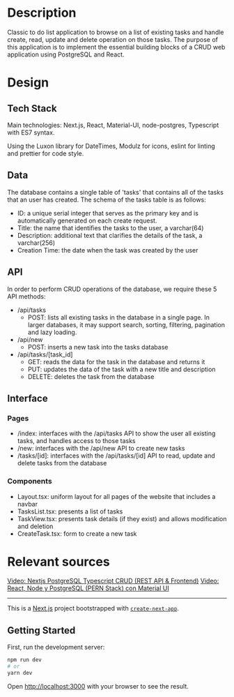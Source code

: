 # Description

Classic to do list application to browse on a list of existing tasks and handle create, read, update and delete operation on those tasks. The purpose of this application is to implement the essential building blocks of a CRUD web application using PostgreSQL and React.

# Design

## Tech Stack

Main technologies: Next.js, React, Material-UI, node-postgres, Typescript with ES7 syntax.

Using the Luxon library for DateTimes, Modulz for icons, eslint for linting and prettier for code style.

## Data

The database contains a single table of 'tasks' that contains all of the tasks that an user has created. The schema of the tasks table is as follows:

- ID: a unique serial integer that serves as the primary key and is automatically generated on each create request.
- Title: the name that identifies the tasks to the user, a varchar(64)
- Description: additional text that clarifies the details of the task, a varchar(256)
- Creation Time: the date when the task was created by the user

## API

In order to perform CRUD operations of the database, we require these 5 API methods:

- /api/tasks
  - POST: lists all existing tasks in the database in a single page. In larger databases, it may support search, sorting, filtering, pagination and lazy loading.
- /api/new
  - POST: inserts a new task into the tasks database
- /api/tasks/\[task_id\]
  - GET: reads the data for the task in the database and returns it
  - PUT: updates the data of the task with a new title and description
  - DELETE: deletes the task from the database

## Interface

### Pages

- /index: interfaces with the /api/tasks API to show the user all existing tasks, and handles access to those tasks
- /new: interfaces with the /api/new API to create new tasks
- /tasks/\[id\]: interfaces with the /api/tasks/\[id\] API to read, update and delete tasks from the database

### Components

- Layout.tsx: uniform layout for all pages of the website that includes a navbar
- TasksList.tsx: presents a list of tasks
- TaskView.tsx: presents task details (if they exist) and allows modification and deletion
- CreateTask.tsx: form to create a new task

# Relevant sources

[Video: Nextjs PostgreSQL Typescript CRUD (REST API & Frontend)](https://www.youtube.com/watch?v=fle43mKDLSI)
[Video: React, Node y PostgreSQL (PERN Stack) con Material UI](https://www.youtube.com/watch?v=_zGL_MU29zs)

---

This is a [Next.js](https://nextjs.org/) project bootstrapped with [`create-next-app`](https://github.com/vercel/next.js/tree/canary/packages/create-next-app).

## Getting Started

First, run the development server:

```bash
npm run dev
# or
yarn dev
```

Open [http://localhost:3000](http://localhost:3000) with your browser to see the result.
